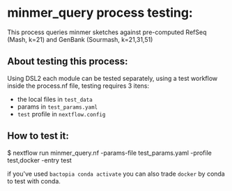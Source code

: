 # minmer_query process testing:

This process queries minmer sketches against pre-computed RefSeq (Mash, k=21) and GenBank (Sourmash, k=21,31,51)

## About testing this process:

Using DSL2 each module can be tested separately, using a test workflow inside the process.nf file, testing requires 3 itens:  
- the local files in `test_data` 
- params in  `test_params.yaml`
- `test` profile in `nextflow.config`

## How to test it:

$ nextflow run minmer_query.nf -params-file test_params.yaml -profile test,docker -entry test


if you've used `bactopia conda activate` you can also trade `docker` by conda to test with conda. 
